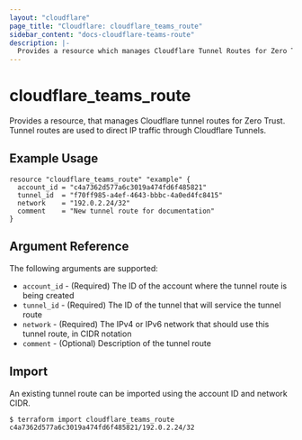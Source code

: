 ```yaml
---
layout: "cloudflare"
page_title: "Cloudflare: cloudflare_teams_route"
sidebar_content: "docs-cloudflare-teams-route"
description: |-
  Provides a resource which manages Cloudflare Tunnel Routes for Zero Trust
---
```


# cloudflare_teams_route

Provides a resource, that manages Cloudflare tunnel routes for Zero Trust. Tunnel
routes are used to direct IP traffic through Cloudflare Tunnels.

## Example Usage

```hcl
resource "cloudflare_teams_route" "example" {
  account_id = "c4a7362d577a6c3019a474fd6f485821"
  tunnel_id  = "f70ff985-a4ef-4643-bbbc-4a0ed4fc8415"
  network    = "192.0.2.24/32"
  comment    = "New tunnel route for documentation"
}
```

## Argument Reference

The following arguments are supported:

* `account_id` - (Required) The ID of the account where the tunnel route is being created
* `tunnel_id` - (Required) The ID of the tunnel that will service the tunnel route
* `network` - (Required) The IPv4 or IPv6 network that should use this tunnel route, in CIDR notation
* `comment` - (Optional) Description of the tunnel route

## Import

An existing tunnel route can be imported using the account ID and network CIDR.

```
$ terraform import cloudflare_teams_route c4a7362d577a6c3019a474fd6f485821/192.0.2.24/32
```
